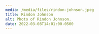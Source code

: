 ```yaml
---
media: /media/files/rindon-johnson.jpeg
title: Rindon Johnson
alt: Photo of Rindon Johnson.
date: 2022-03-08T14:01:00-0500
---
```

